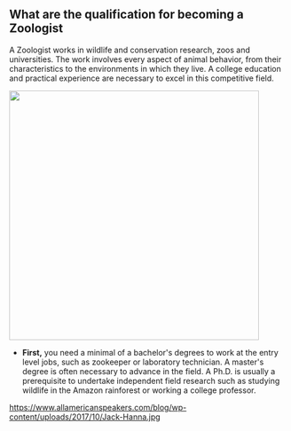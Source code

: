 ## What are the qualification for becoming a Zoologist

A Zoologist works in wildlife and conservation research, zoos and universities. The work involves every aspect of animal behavior, from their characteristics to the environments in which they live. A college education and practical experience are necessary to excel in this competitive field.

<img src="https://www.allamericanspeakers.com/blog/wp-content/uploads/2017/10/Jack-Hanna.jpg" width="450"/>

 *  **First,** you need a minimal of a bachelor's degrees to work at the entry level jobs, such as zookeeper or laboratory technician. A master's degree is often necessary to advance in the field.  A Ph.D. is usually a prerequisite to undertake independent field research such as studying wildlife in the Amazon rainforest or working a college professor.

https://www.allamericanspeakers.com/blog/wp-content/uploads/2017/10/Jack-Hanna.jpg